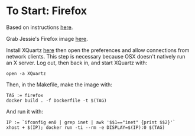 
# To Start: Firefox

Based on instructions [here](https://fredrikaverpil.github.io/2016/07/31/docker-for-mac-and-gui-applications/).

Grab Jessie's Firefox image [here](https://github.com/jessfraz/dockerfiles/tree/master/firefox).

Install XQuartz [here](https://www.xquartz.org/) then open the preferences and allow connections from network clients. This step is necessary because OSX doesn't natively run an X server. Log out, then back in, and start XQuartz with:

```
open -a XQuartz
```

Then, in the Makefile, make the image with:

```
TAG := firefox
docker build . -f Dockerfile -t $(TAG)
```

And run it with:

```
IP := `ifconfig en0 | grep inet | awk '$$1=="inet" {print $$2}'`
xhost + $(IP); docker run -ti --rm -e DISPLAY=$(IP):0 $(TAG)
```
